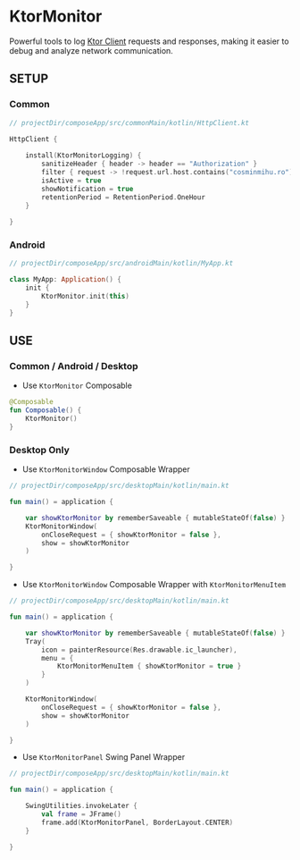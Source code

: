# KtorMonitor
Powerful tools to log [Ktor Client](https://ktor.io/) requests and responses, making it easier to debug and analyze network communication.

## SETUP

### Common

```kotlin
// projectDir/composeApp/src/commonMain/kotlin/HttpClient.kt

HttpClient {
	
    install(KtorMonitorLogging) {  
        sanitizeHeader { header -> header == "Authorization" }  
        filter { request -> !request.url.host.contains("cosminmihu.ro") }  
        isActive = true  
        showNotification = true  
        retentionPeriod = RetentionPeriod.OneHour  
    }
    
}
```

### Android

```kotlin
// projectDir/composeApp/src/androidMain/kotlin/MyApp.kt

class MyApp: Application() {  
    init {  
        KtorMonitor.init(this)  
    }  
}
```

## USE

### Common / Android / Desktop

* Use ```KtorMonitor``` Composable

```kotlin
@Composable
fun Composable() {
    KtorMonitor()
}
```

### Desktop Only

* Use ```KtorMonitorWindow``` Composable Wrapper

```kotlin
// projectDir/composeApp/src/desktopMain/kotlin/main.kt

fun main() = application {

    var showKtorMonitor by rememberSaveable { mutableStateOf(false) }
    KtorMonitorWindow(
        onCloseRequest = { showKtorMonitor = false },
        show = showKtorMonitor
    )

}
```

* Use ```KtorMonitorWindow``` Composable Wrapper with ```KtorMonitorMenuItem```

```kotlin
// projectDir/composeApp/src/desktopMain/kotlin/main.kt

fun main() = application {

    var showKtorMonitor by rememberSaveable { mutableStateOf(false) }
    Tray(
        icon = painterResource(Res.drawable.ic_launcher),
        menu = {
            KtorMonitorMenuItem { showKtorMonitor = true }
        }
    )

    KtorMonitorWindow(
        onCloseRequest = { showKtorMonitor = false },
        show = showKtorMonitor
    )

}
```

* Use ```KtorMonitorPanel``` Swing Panel Wrapper

```kotlin
// projectDir/composeApp/src/desktopMain/kotlin/main.kt

fun main() = application {

    SwingUtilities.invokeLater {
        val frame = JFrame()
        frame.add(KtorMonitorPanel, BorderLayout.CENTER)
    }

}
```
